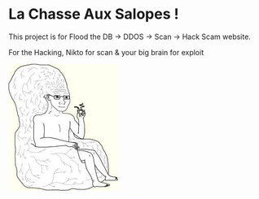 # La Chasse Aux Salopes !

This project is for Flood the DB -> DDOS -> Scan -> Hack Scam website.

For the Hacking, Nikto for scan & your big brain for exploit 

![alt text](/img/big_brain.jpg)
